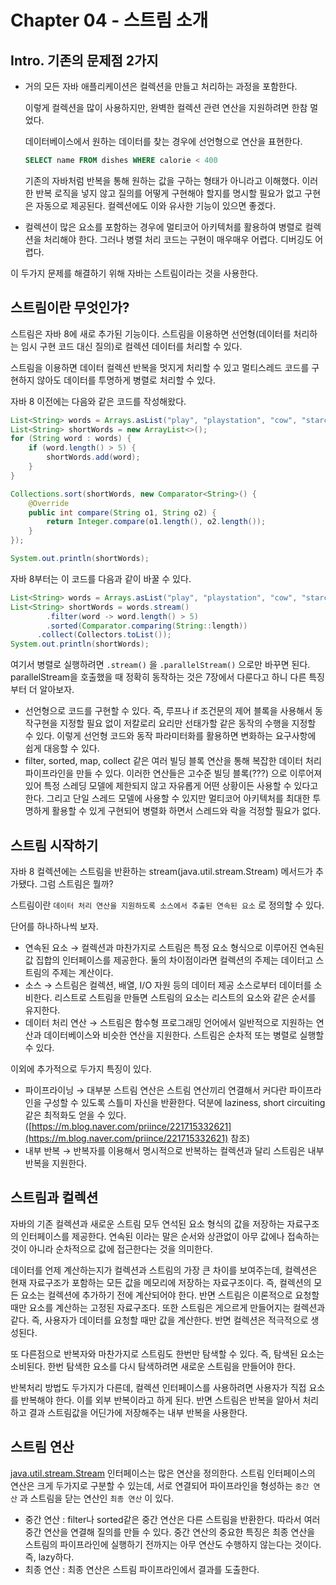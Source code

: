 # Chapter 04 - 스트림 소개

## Intro. 기존의 문제점 2가지

- 거의 모든 자바 애플리케이션은 컬렉션을 만들고 처리하는 과정을 포함한다.
    
    이렇게 컬렉션을 많이 사용하지만, 완벽한 컬렉션 관련 연산을 지원하려면 한참 멀었다.
    
    데이터베이스에서 원하는 데이터를 찾는 경우에 선언형으로 연산을 표현한다.
    
    ```sql
    SELECT name FROM dishes WHERE calorie < 400
    ```
    
    기존의 자바처럼 반복을 통해 원하는 값을 구하는 형태가 아니라고 이해했다. 이러한 반복 로직을 넣지 않고 질의를 어떻게 구현해야 할지를 명시할 필요가 없고 구현은 자동으로 제공된다. 컬렉션에도 이와 유사한 기능이 있으면 좋겠다.
    
- 컬렉션이 많은 요소를 포함하는 경우에 멀티코어 아키텍처를 활용하여 병렬로 컬렉션을 처리해야 한다. 그러나 병렬 처리 코드는 구현이 매우매우 어렵다. 디버깅도 어렵다.

이 두가지 문제를 해결하기 위해 자바는 스트림이라는 것을 사용한다.

## 스트림이란 무엇인가?

스트림은 자바 8에 새로 추가된 기능이다. 스트림을 이용하면 선언형(데이터를 처리하는 임시 구현 코드 대신 질의)로 컬렉션 데이터를 처리할 수 있다.

스트림을 이용하면 데이터 컬렉션 반복을 멋지게 처리할 수 있고 멀티스레드 코드를 구현하지 않아도 데이터를 투명하게 병렬로 처리할 수 있다.

자바 8 이전에는 다음와 같은 코드를 작성해왔다.

```java
List<String> words = Arrays.asList("play", "playstation", "cow", "starcraft", "automata");
List<String> shortWords = new ArrayList<>();
for (String word : words) {
    if (word.length() > 5) {
        shortWords.add(word);
    }
}

Collections.sort(shortWords, new Comparator<String>() {
    @Override
    public int compare(String o1, String o2) {
        return Integer.compare(o1.length(), o2.length());
    }
});

System.out.println(shortWords);
```

자바 8부터는 이 코드를 다음과 같이 바꿀 수 있다.

```java
List<String> words = Arrays.asList("play", "playstation", "cow", "starcraft", "automata");
List<String> shortWords = words.stream()
        .filter(word -> word.length() > 5)
        .sorted(Comparator.comparing(String::length))
      .collect(Collectors.toList());
System.out.println(shortWords);
```

여기서 병렬로 실행하려면 `.stream()` 을 `.parallelStream()` 으로만 바꾸면 된다. parallelStream을 호출했을 때 정확히 동작하는 것은 7장에서 다룬다고 하니 다른 특징부터 더 알아보자.

- 선언형으로 코드를 구현할 수 있다. 즉, 루프나 if 조건문의 제어 블록을 사용해서 동작구현을 지정할 필요 없이 저칼로리 요리만 선태가할 같은 동작의 수행을 지정할 수 있다. 이렇게 선언형 코드와 동작 파라미터화를 활용하면 변화하는 요구사항에 쉽게 대응할 수 있다.
- filter, sorted, map, collect 같은 여러 빌딩 블록 연산을 통해 복잡한 데이터 처리 파이프라인을 만들 수 있다. 이러한 연산들은 고수준 빌딩 블록(???) 으로 이루어져 있어 특정 스레딩 모델에 제한되지 않고 자유롭게 어떤 상황이든 사용할 수 있다고 한다. 그리고 단일 스레드 모델에 사용할 수 있지만 멀티코어 아키텍처를 최대한 투명하게 활용할 수 있게 구현되어 병렬화 하면서 스레드와 락을 걱정할 필요가 없다.

## 스트림 시작하기

자바 8 컬렉션에는 스트림을 반환하는 stream(java.util.stream.Stream) 메서드가 추가됐다. 그럼 스트림은 뭘까?

스트림이란 `데이터 처리 연산을 지원하도록 소스에서 추출된 연속된 요소` 로 정의할 수 있다.

단어를 하나하나씩 보자.

- 연속된 요소 → 컬렉션과 마찬가지로 스트림은 특정 요소 형식으로 이루어진 연속된 값 집합의 인터페이스를 제공한다. 둘의 차이점이라면 컬렉션의 주제는 데이터고 스트림의 주제는 계산이다.
- 소스 → 스트림은 컬렉션, 배열, I/O 자원 등의 데이터 제공 소스로부터 데이터를 소비한다. 리스트로 스트림을 만들면 스트림의 요소는 리스트의 요소와 같은 순서를 유지한다.
- 데이터 처리 연산 → 스트림은 함수형 프로그래밍 언어에서 일반적으로 지원하는 연산과 데이터베이스와 비슷한 연산을 지원한다. 스트림은 순차적 또는 병렬로 실행할 수 있다.

이외에 추가적으로 두가지 특징이 있다.

- 파이프라이닝 → 대부분 스트림 연산은 스트림 연산끼리 연결해서 커다란 파이프라인을 구성할 수 있도록 스틀미 자신을 반환한다. 덕분에 laziness, short circuiting 같은 최적화도 얻을 수 있다. ([https://m.blog.naver.com/priince/221715332621](https://m.blog.naver.com/priince/221715332621) 참조)
- 내부 반복 → 반복자를 이용해서 명시적으로 반복하는 컬렉션과 달리 스트림은 내부 반복을 지원한다.

## 스트림과 컬렉션

자바의 기존 컬렉션과 새로운 스트림 모두 연석된 요소 형식의 값을 저장하는 자료구조의 인터페이스를 제공한다. 연속된 이라는 말은 순서와 상관없이 아무 값에나 접속하는 것이 아니라 순차적으로 값에 접근한다는 것을 의미한다.

데이터를 언제 계산하는지가 컬렉션과 스트림의 가장 큰 차이를 보여주는데, 컬렉션은 현재 자료구조가 포함하는 모든 값을 메모리에 저장하는 자료구조이다. 즉, 컬렉션의 모든 요소는 컬렉션에 추가하기 전에 계산되어야 한다. 반면 스트림은 이론적으로 요청할 때만 요소를 계산하는 고정된 자료구조다. 또한 스트림은 게으르게 만들어지는 컬렉션과 같다. 즉, 사용자가 데이터를 요청할 때만 값을 계산한다. 반면 컬렉션은 적극적으로 생성된다. 

또 다른점으로 반복자와 마찬가지로 스트림도 한번만 탐색할 수 있다. 즉, 탐색된 요소는 소비된다. 한번 탐색한 요소를 다시 탐색하려면 새로운 스트림을 만들어야 한다.

반복처리 방법도 두가지가 다른데, 컬렉션 인터페이스를 사용하려면 사용자가 직접 요소를 반복해야 한다. 이를 외부 반복이라고 하게 된다. 반면 스트림은 반복을 알아서 처리하고 결과 스트림값을 어딘가에 저장해주는 내부 반복을 사용한다.

## 스트림 연산

[java.util.stream.Stream](http://java.util.stream.Stream) 인터페이스는 많은 연산을 정의한다. 스트림 인터페이스의 연산은 크게 두가지로 구분할 수 있는데, 서로 연결되어 파이프라인을 형성하는 `중간 연산` 과 스트림을 닫는 연산인 `최종 연산` 이 있다.

- 중간 연산 : filter나 sorted같은 중간 연산은 다른 스트림을 반환한다. 따라서 여러 중간 연산을 연결해 질의를 만들 수 있다. 중간 연산의 중요한 특징은 최종 연산을 스트림의 파이프라인에 실행하기 전까지는 아무 연산도 수행하지 않는다는 것이다. 즉, lazy하다.
- 최종 연산 : 최종 연산은 스트림 파이프라인에서 결과를 도출한다.